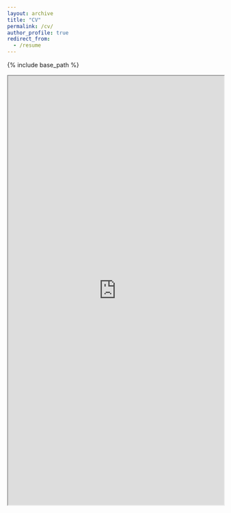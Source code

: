 ```yaml
---
layout: archive
title: "CV"
permalink: /cv/
author_profile: true
redirect_from:
  - /resume
---
```


{% include base_path %}


<!-- <div class="row" style="text-align: center;"> -->
<div class="row" style="margin-bottom: -50px;">
  <div class="card">
    If the embedded pdf doesn't open/load, you can also <a href="https://abhay3141.github.io/abhay.github.io/files/my_resume.pdf">view/download the pdf</a>  from here.
  </div>
</div>

<br>
<div class="row" style="margin-bottom: -50px;">
  <div class="card">
    <iframe src="https://abhay3141.github.io/abhay.github.io/files/my_resume.pdf" width="100%" height="1000"></iframe>
  </div>
</div>